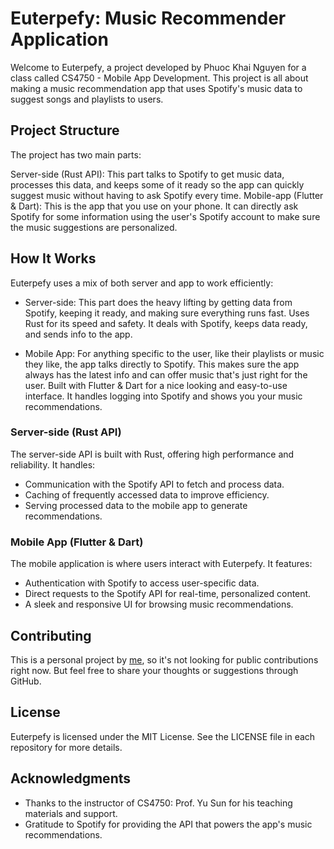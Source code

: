 # Euterpefy: Music Recommender Application

Welcome to Euterpefy, a project developed by Phuoc Khai Nguyen for a class called CS4750 - Mobile App Development. This project is all about making a music recommendation app that uses Spotify's music data to suggest songs and playlists to users.

## Project Structure

The project has two main parts:

Server-side (Rust API): This part talks to Spotify to get music data, processes this data, and keeps some of it ready so the app can quickly suggest music without having to ask Spotify every time.
Mobile-app (Flutter & Dart): This is the app that you use on your phone. It can directly ask Spotify for some information using the user's Spotify account to make sure the music suggestions are personalized.

## How It Works

Euterpefy uses a mix of both server and app to work efficiently:

- Server-side: This part does the heavy lifting by getting data from Spotify, keeping it ready, and making sure everything runs fast. Uses Rust for its speed and safety. It deals with Spotify, keeps data ready, and sends info to the app.

- Mobile App: For anything specific to the user, like their playlists or music they like, the app talks directly to Spotify. This makes sure the app always has the latest info and can offer music that's just right for the user. Built with Flutter & Dart for a nice looking and easy-to-use interface. It handles logging into Spotify and shows you your music recommendations.

### Server-side (Rust API)

The server-side API is built with Rust, offering high performance and reliability. It handles:
- Communication with the Spotify API to fetch and process data.
- Caching of frequently accessed data to improve efficiency.
- Serving processed data to the mobile app to generate recommendations.

### Mobile App (Flutter & Dart)

The mobile application is where users interact with Euterpefy. It features:
- Authentication with Spotify to access user-specific data.
- Direct requests to the Spotify API for real-time, personalized content.
- A sleek and responsive UI for browsing music recommendations.

## Contributing

This is a personal project by [me](https://github.com/bluesimp1102), so it's not looking for public contributions right now. But feel free to share your thoughts or suggestions through GitHub.

## License

Euterpefy is licensed under the MIT License. See the LICENSE file in each repository for more details.

## Acknowledgments

- Thanks to the instructor of CS4750: Prof. Yu Sun for his teaching materials and support.
- Gratitude to Spotify for providing the API that powers the app's music recommendations.
